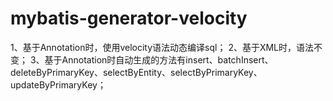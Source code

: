 # mybatis-generator-velocity
1、基于Annotation时，使用velocity语法动态编译sql；
2、基于XML时，语法不变；
3、基于Annotation时自动生成的方法有insert、batchInsert、deleteByPrimaryKey、selectByEntity、selectByPrimaryKey、updateByPrimaryKey；
